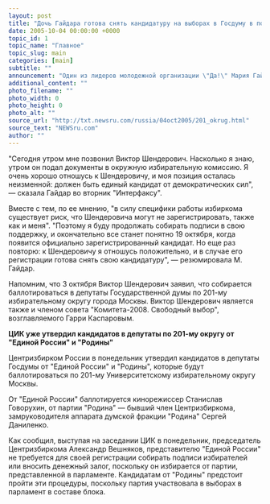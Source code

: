 ```yaml
---
layout: post
title: "Дочь Гайдара готова снять кандидатуру на выборах в Госдуму в пользу писателя Виктора Шендеровича"
date: 2005-10-04 00:00:00 +0000
topic_id: 1
topic_name: "Главное"
topic_slug: main
categories: [main]
subtitle: ""
announcement: "Один из лидеров молодежной организации \"Да!\" Мария Гайдар, подавшая документы на выдвижение кандидатом в депутаты Госдумы РФ по 201-му Университетскому округу Москвы не исключила, что может снять свою кандидатуру в пользу Виктора Шендеровича."
additional_content: ""
photo_filename: ""
photo_width: 0
photo_height: 0
photo_alt: ""
source_url: "http://txt.newsru.com/russia/04oct2005/201_okrug.html"
source_text: "NEWSru.com"
author: ""
---
```

"Сегодня утром мне позвонил Виктор Шендерович. Насколько я знаю, утром он подал документы в окружную избирательную комиссию. Я очень хорошо отношусь к Шендеровичу, и моя позиция осталась неизменной: должен быть единый кандидат от демократических сил", &mdash; сказала Гайдар во вторник "Интерфаксу".

Вместе с тем, по ее мнению, "в силу специфики работы избиркома существует риск, что Шендеровича могут не зарегистрировать, также как и меня". "Поэтому я буду продолжать собирать подписи в свою поддержку, и окончательно все станет понятно 19 октября, когда появится официально зарегистрированный кандидат. Но еще раз повторю: к Шендеровичу я отношусь положительно, и в случае его регистрации готова снять свою кандидатуру", &mdash; резюмировала М. Гайдар.

Напомним, что 3 октября Виктор Шендерович заявил, что собирается баллотироваться в депутаты Государственной думы по 201-му избирательному округу города Москвы. Виктор Шендерович является также и членом совета "Комитета-2008. Свободный выбор", возглавляемого Гарри Каспаровым.

<strong>ЦИК уже утвердил кандидатов в депутаты по 201-му округу от "Единой России" и "Родины"</strong>

Центризбирком России в понедельник утвердил кандидатов в депутаты Госдумы от "Единой России" и "Родины", которые будут баллотироваться по 201-му Университетскому избирательному округу Москвы.

От "Единой России" баллотируется кинорежиссер Станислав Говорухин, от партии "Родина" &mdash; бывший член Центризбиркома, замруководителя аппарата думской фракции "Родина" Сергей Даниленко.

Как сообщил, выступая на заседании ЦИК в понедельник, председатель Центризбиркома Александр Вешняков, представителю "Единой России" не требуется для своей регистрации собирать подписи избирателей или вносить денежный залог, поскольку он избирается от партии, представленной в парламенте. Кандидатам от "Родины" предстоит пройти эти процедуры, поскольку партия участвовала в выборах в парламент в составе блока.
